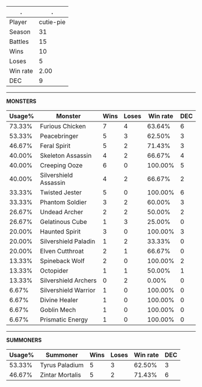.|.
|-|-
Player|cutie-pie
Season|31
Battles|15
Wins|10
Loses|5
Win rate|2.00
DEC|9

---
**MONSTERS**

Usage%|Monster|Wins|Loses|Win rate|DEC|
-|-|-|-|-|-|
73.33%|Furious Chicken|7|4|63.64%|6|
53.33%|Peacebringer|5|3|62.50%|3|
46.67%|Feral Spirit|5|2|71.43%|3|
40.00%|Skeleton Assassin|4|2|66.67%|4|
40.00%|Creeping Ooze|6|0|100.00%|5|
40.00%|Silvershield Assassin|4|2|66.67%|2|
33.33%|Twisted Jester|5|0|100.00%|6|
33.33%|Phantom Soldier|3|2|60.00%|3|
26.67%|Undead Archer|2|2|50.00%|2|
26.67%|Gelatinous Cube|1|3|25.00%|0|
20.00%|Haunted Spirit|3|0|100.00%|3|
20.00%|Silvershield Paladin|1|2|33.33%|0|
20.00%|Elven Cutthroat|2|1|66.67%|0|
13.33%|Spineback Wolf|2|0|100.00%|2|
13.33%|Octopider|1|1|50.00%|1|
13.33%|Silvershield Archers|0|2|0.00%|0|
6.67%|Silvershield Warrior|1|0|100.00%|0|
6.67%|Divine Healer|1|0|100.00%|0|
6.67%|Goblin Mech|1|0|100.00%|0|
6.67%|Prismatic Energy|1|0|100.00%|0|

---
**SUMMONERS**

Usage%|Summoner|Wins|Loses|Win rate|DEC|
-|-|-|-|-|-|
53.33%|Tyrus Paladium|5|3|62.50%|3|
46.67%|Zintar Mortalis|5|2|71.43%|6|
